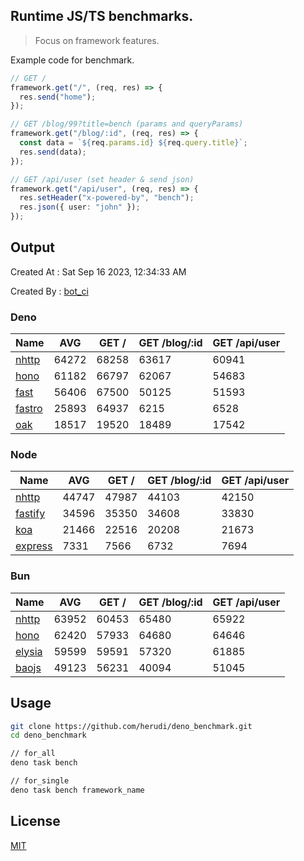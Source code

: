 ## Runtime JS/TS benchmarks.

> Focus on framework features.

Example code for benchmark.
```ts
// GET /
framework.get("/", (req, res) => {
  res.send("home");
});

// GET /blog/99?title=bench (params and queryParams)
framework.get("/blog/:id", (req, res) => {
  const data = `${req.params.id} ${req.query.title}`;
  res.send(data);
});

// GET /api/user (set header & send json)
framework.get("/api/user", (req, res) => {
  res.setHeader("x-powered-by", "bench");
  res.json({ user: "john" });
});
```

## Output
Created At : Sat Sep 16 2023, 12:34:33 AM

Created By : [bot_ci](https://github.com/herudi/deno_benchmarks/commits?author=github-actions%5Bbot%5D)


### Deno
|Name|AVG|GET /|GET /blog/:id|GET /api/user|
|----|----|----|----|----|
|[nhttp](https://github.com/nhttp/nhttp)|64272|68258|63617|60941|
|[hono](https://github.com/honojs/hono)|61182|66797|62067|54683|
|[fast](https://github.com/danteissaias/fast)|56406|67500|50125|51593|
|[fastro](https://github.com/fastrodev/fastro)|25893|64937|6215|6528|
|[oak](https://github.com/oakserver/oak)|18517|19520|18489|17542|
  


### Node
|Name|AVG|GET /|GET /blog/:id|GET /api/user|
|----|----|----|----|----|
|[nhttp](https://github.com/nhttp/nhttp)|44747|47987|44103|42150|
|[fastify](https://github.com/fastify/fastify)|34596|35350|34608|33830|
|[koa](https://github.com/koajs/koa)|21466|22516|20208|21673|
|[express](https://github.com/expressjs/express)|7331|7566|6732|7694|
  


### Bun
|Name|AVG|GET /|GET /blog/:id|GET /api/user|
|----|----|----|----|----|
|[nhttp](https://github.com/nhttp/nhttp)|63952|60453|65480|65922|
|[hono](https://github.com/honojs/hono)|62420|57933|64680|64646|
|[elysia](https://github.com/elysiajs/elysia)|59599|59591|57320|61885|
|[baojs](https://github.com/mattreid1/baojs)|49123|56231|40094|51045|
  



## Usage

```bash
git clone https://github.com/herudi/deno_benchmark.git
cd deno_benchmark

// for_all
deno task bench

// for_single
deno task bench framework_name
```

## License

[MIT](LICENSE)

